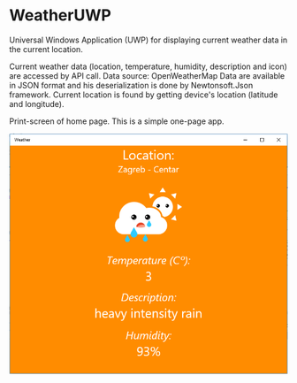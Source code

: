 # WeatherUWP

Universal Windows Application (UWP) for displaying current weather data in the current location.

Current weather data (location, temperature, humidity, description and icon) are accessed by API call. Data source: OpenWeatherMap
Data are available in JSON format and his deserialization is done by Newtonsoft.Json framework.
Current location is found by getting device's location (latitude and longitude).

Print-screen of home page. This is a simple one-page app.

![alt text](https://github.com/SuzanaMajcunic/WeatherUWP/blob/master/Home_screen.PNG?raw=true "Title")
